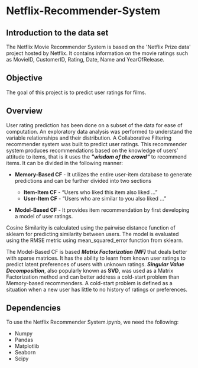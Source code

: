 

# Netflix-Recommender-System
## Introduction to the data set
The Netflix Movie Recommender System is based on the 'Netflix Prize data' project hosted by Netflix. It contains information on the movie ratings such as MovieID, CustomerID, Rating, Date, Name and YearOfRelease. 

## Objective

The goal of this project is to predict user ratings for films.

## Overview

User rating prediction has been done on a subset of the data for ease of computation. An exploratory data analysis was performed to understand the variable relationships and their distribution. A Collaborative Filtering recommender system was built to predict user ratings. This recommender system produces recommendations based on the knowledge of users’ attitude to items, that is it uses the ***"wisdom of the crowd"*** to recommend items. It can be divided in the following manner:

- **Memory-Based CF** - It utilizes the entire user-item database to generate predictions and can be further divided into two sections
    - **Item-Item CF** - “Users who liked this item also liked …”
    - **User-Item CF** - “Users who are similar to you also liked …”
    
- **Model-Based CF** - It provides item recommendation by first developing a model of user ratings.

Cosine Similarity is calculated using the pairwise distance function of sklearn for predicting similarity between users. The model is evaluated using the RMSE metric using mean_squared_error function from sklearn. 

The Model-Based CF is based ***Matrix Factorization (MF)*** that deals better with sparse matrices. It has the ability to learn from known user ratings to predict latent preferences of users with unknown ratings. ***Singular Value Decomposition***, also popularly known as **SVD**, was used as a Matrix Factorization method and can better address a cold-start problem than Memory-based recommenders. A cold-start problem is defined as a situation when a new user has little to no history of ratings or preferences.

## Dependencies

To use the Netflix Recommender System.ipynb, we need the following:

- Numpy
- Pandas
- Matplotlib
- Seaborn
- Scipy
